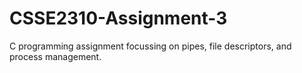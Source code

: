# CSSE2310-Assignment-3
C programming assignment focussing on pipes, file descriptors, and process management.
